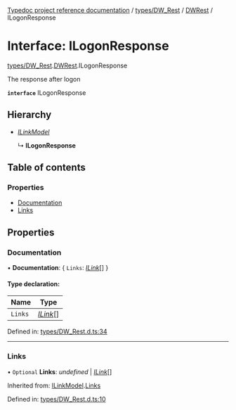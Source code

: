 [Typedoc project reference documentation](../README.md) / [types/DW_Rest](../modules/types_dw_rest.md) / [DWRest](../modules/types_dw_rest.dwrest.md) / ILogonResponse

# Interface: ILogonResponse

[types/DW_Rest](../modules/types_dw_rest.md).[DWRest](../modules/types_dw_rest.dwrest.md).ILogonResponse

The response after logon

**`interface`** ILogonResponse

## Hierarchy

* [*ILinkModel*](types_dw_rest.dwrest.ilinkmodel.md)

  ↳ **ILogonResponse**

## Table of contents

### Properties

- [Documentation](types_dw_rest.dwrest.ilogonresponse.md#documentation)
- [Links](types_dw_rest.dwrest.ilogonresponse.md#links)

## Properties

### Documentation

• **Documentation**: { `Links`: [*ILink*](types_dw_rest.dwrest.ilink.md)[]  }

#### Type declaration:

Name | Type |
------ | ------ |
`Links` | [*ILink*](types_dw_rest.dwrest.ilink.md)[] |

Defined in: [types/DW_Rest.d.ts:34](https://github.com/DocuWare/REST-Sample-TS/blob/6171aa8/src/types/DW_Rest.d.ts#L34)

___

### Links

• `Optional` **Links**: *undefined* \| [*ILink*](types_dw_rest.dwrest.ilink.md)[]

Inherited from: [ILinkModel](types_dw_rest.dwrest.ilinkmodel.md).[Links](types_dw_rest.dwrest.ilinkmodel.md#links)

Defined in: [types/DW_Rest.d.ts:10](https://github.com/DocuWare/REST-Sample-TS/blob/6171aa8/src/types/DW_Rest.d.ts#L10)
